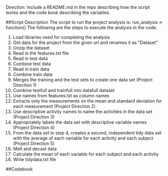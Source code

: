 Direction: Include a README.md in the repo describing how the script works and the code book describing the variables.

##Script Description
The script to run the project analysis is:
  run_analysis <- function()
The following are the steps to execute the analysis in the code.

1. Load libraries need for completing the analysis
2. Get data for the project from the given url and renames it as "Dataset"
3. Unzip the dataset
4. Read in the features.txt file
5. Read in test data
6. Combine test data
7. Read in train data
8. Combine train data
9. Merges the training and the test sets to create one data set (Project Direction 1)
10. Combine testfull and trainfull into datafull dataset
11. Use names from features.txt as column names
12. Extracts only the measurements on the mean and standard deviation for each measurement (Project Direction 2)
13. Use descriptive activity names to name the activities in the data set (Project Direction 3)
14. Appropriately labels the data set with descriptive variable names (Project Direction 4)
15. From the data set in step 4, creates a second, independent tidy data set with the average of each variable for each activity and each subject (Project Direction 5)
16. Melt and decast data
17. Calculate the mean of each variable for each subject and each activity
18. Write tidydata.txt file

##Codebook 

